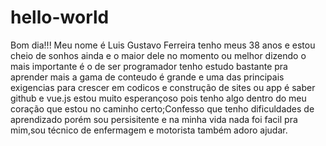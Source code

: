 # hello-world
<p>Bom dia!!!
  Meu nome é Luis Gustavo Ferreira tenho meus 38 anos e estou cheio de sonhos ainda e o maior dele no momento ou melhor dizendo o mais importante é o de ser programador tenho estudo bastante pra aprender mais a gama de conteudo é grande e uma das principais exigencias para crescer em codicos e construção de sites ou app é saber github e vue.js estou muito esperançoso pois tenho algo dentro do meu coração que estou no caminho certo;Confesso que tenho dificuldades de aprendizado porém sou persisitente e na minha vida nada foi facil pra mim,sou técnico de enfermagem e motorista também adoro ajudar.<p>
